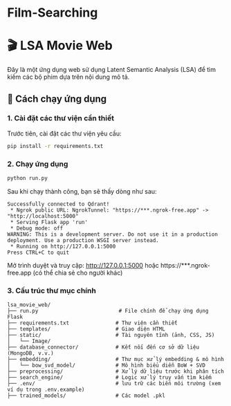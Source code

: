 # Film-Searching
<!-- 

## 📥 Data Retrieval Script

To keep our credentials secure, we use a `.env` file to store the MongoDB connection URI.
```env
MONGO_URI=[your_mongodb_uri]
```

Then use the below script to retrieve data.
```python
from pymongo import MongoClient
import pandas as pd
from dotenv import load_dotenv
import os

# Load environment variables from .env file
load_dotenv()

# Get the MongoDB URI from environment variable
uri = os.getenv("MONGO_URI")

client = MongoClient(
    uri,
    tls=True,
    tlsAllowInvalidCertificates=True
)

db = client["Film"]
collection = db["Data"]
cursor = collection.find({}, {"_id": 0})
df = pd.DataFrame(list(cursor))
``` -->

# 🎬 LSA Movie Web

Đây là một ứng dụng web sử dụng Latent Semantic Analysis (LSA) để tìm kiếm các bộ phim dựa trên nội dung mô tả.

## 🚀 Cách chạy ứng dụng

### 1. Cài đặt các thư viện cần thiết

Trước tiên, cài đặt các thư viện yêu cầu:

```bash
pip install -r requirements.txt
```

### 2. Chạy ứng dụng
```python
python run.py
```
Sau khi chạy thành công, bạn sẽ thấy dòng như sau:
```
Successfully connected to Qdrant!
 * Ngrok public URL: NgrokTunnel: "https://***.ngrok-free.app" -> "http://localhost:5000"
 * Serving Flask app 'run'
 * Debug mode: off
WARNING: This is a development server. Do not use it in a production deployment. Use a production WSGI server instead.
 * Running on http://127.0.0.1:5000
Press CTRL+C to quit
```
Mở trình duyệt và truy cập: http://127.0.0.1:5000 hoặc https://***.ngrok-free.app (có thể chia sẻ cho người khác)

### 3. Cấu trúc thư mục chính
```
lsa_movie_web/
├── run.py                          # File chính để chạy ứng dụng Flask
├── requirements.txt               # Thư viện cần thiết
├── templates/                     # Giao diện HTML
├── static/                        # Tài nguyên tĩnh (ảnh, CSS, JS)
│   └── Image/
├── database_connector/            # Kết nối đến cơ sở dữ liệu (MongoDB, v.v.)
├── embedding/                     # Thư mục xử lý embedding & mô hình
│   └── bow_svd_model/             # Mô hình biểu diễn BoW + SVD
├── preprocessing/                 # Xử lý dữ liệu trước khi phân tích
├── search_engine/                 # Logic xử lý truy vấn tìm kiếm
├── .env/                          # lưu trữ các biến môi trường (xem ví dụ trong .env.example)
├── trained_models/                # Các model .pkl
```
